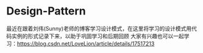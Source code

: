 # Design-Pattern
最近在跟着刘伟(Sunny)老师的博客学习设计模式，在这里将学习的设计模式用代码实例的形式记录下来，以助于巩固学习和后期回顾
大家有兴趣也可以一起学习：https://blog.csdn.net/LoveLion/article/details/17517213
